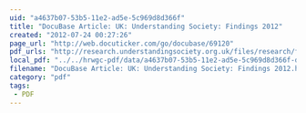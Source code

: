 ```yaml
---
uid: "a4637b07-53b5-11e2-ad5e-5c969d8d366f"
title: "DocuBase Article: UK: Understanding Society: Findings 2012"
created: "2012-07-24 00:27:26"
page_url: "http://web.docuticker.com/go/docubase/69120"
pdf_urls: "http://research.understandingsociety.org.uk/files/research/findings/Understanding-Society-Findings-2012.pdf"
local_pdf: "../../hrwgc-pdf/data/a4637b07-53b5-11e2-ad5e-5c969d8d366f-docubase-article-uk-understanding-society-findings-2012.pdf"
filename: "DocuBase Article: UK: Understanding Society: Findings 2012.html"
category: "pdf"
tags: 
 - PDF
---
```

